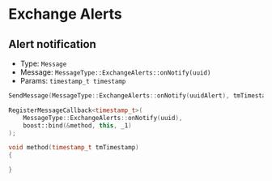 # Exchange Alerts

## Alert notification

- Type: `Message`
- Message: `MessageType::ExchangeAlerts::onNotify(uuid)`
- Params: `timestamp_t timestamp`

``` cpp tab="Send"
SendMessage(MessageType::ExchangeAlerts::onNotify(uuidAlert), tmTimestamp);
```

``` cpp tab="Register"
RegisterMessageCallback<timestamp_t>(
    MessageType::ExchangeAlerts::onNotify(uuid),
    boost::bind(&method, this, _1)
);
```

``` cpp tab="Handler"
void method(timestamp_t tmTimestamp)
{

}
```
